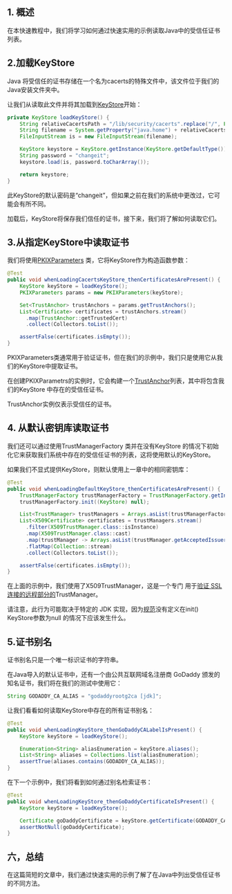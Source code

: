 ## 1. 概述

在本快速教程中，我们将学习如何通过快速实用的示例读取Java中的受信任证书列表。

## 2.加载KeyStore

Java 将受信任的证书存储在一个名为cacerts的特殊文件中，该文件位于我们的Java安装文件夹中。

让我们从读取此文件并将其加载到[KeyStore](https://www.baeldung.com/java-keystore#what-is-a-keystore)开始：

```java
private KeyStore loadKeyStore() {
    String relativeCacertsPath = "/lib/security/cacerts".replace("/", File.separator);
    String filename = System.getProperty("java.home") + relativeCacertsPath;
    FileInputStream is = new FileInputStream(filename);

    KeyStore keystore = KeyStore.getInstance(KeyStore.getDefaultType());
    String password = "changeit";
    keystore.load(is, password.toCharArray());

    return keystore;
}
```

此KeyStore的默认密码是“changeit”，但如果之前在我们的系统中更改过，它可能会有所不同。

加载后，KeyStore将保存我们信任的证书，接下来，我们将了解如何读取它们。

## 3.从指定KeyStore中读取证书

我们将使用[PKIXParameters](https://docs.oracle.com/en/java/javase/11/docs/api/java.base/java/security/cert/PKIXParameters.html) 类，它将KeyStore作为构造函数参数：

```java
@Test
public void whenLoadingCacertsKeyStore_thenCertificatesArePresent() {
    KeyStore keyStore = loadKeyStore();
    PKIXParameters params = new PKIXParameters(keyStore);

    Set<TrustAnchor> trustAnchors = params.getTrustAnchors();
    List<Certificate> certificates = trustAnchors.stream()
      .map(TrustAnchor::getTrustedCert)
      .collect(Collectors.toList());

    assertFalse(certificates.isEmpty());
}
```

PKIXParameters类通常用于验证证书，但在我们的示例中，我们只是使用它从我们的KeyStore中提取证书。

在创建PKIXParametrs的实例时，它会构建一个[TrustAnchor](https://docs.oracle.com/en/java/javase/11/docs/api/java.base/java/security/cert/TrustAnchor.html)列表，其中将包含我们的KeyStore 中存在的受信任证书。

TrustAnchor实例仅表示受信任的证书。

## 4. 从默认密钥库读取证书

我们还可以通过使用TrustManagerFactory 类并在没有KeyStore 的情况下初始化它来获取我们系统中存在的受信任证书的列表，这将使用默认的KeyStore。

如果我们不显式提供KeyStore，则默认使用上一章中的相同密钥库：

```java
@Test
public void whenLoadingDefaultKeyStore_thenCertificatesArePresent() {
    TrustManagerFactory trustManagerFactory = TrustManagerFactory.getInstance(TrustManagerFactory.getDefaultAlgorithm());
    trustManagerFactory.init((KeyStore) null);

    List<TrustManager> trustManagers = Arrays.asList(trustManagerFactory.getTrustManagers());
    List<X509Certificate> certificates = trustManagers.stream()
      .filter(X509TrustManager.class::isInstance)
      .map(X509TrustManager.class::cast)
      .map(trustManager -> Arrays.asList(trustManager.getAcceptedIssuers()))
      .flatMap(Collection::stream)
      .collect(Collectors.toList());

    assertFalse(certificates.isEmpty());
}
```

在上面的示例中，我们使用了X509TrustManager，这是一个专门 用于[验证 SSL 连接的远程部分的](https://www.baeldung.com/x-509-authentication-in-spring-security)TrustManager。

请注意，此行为可能取决于特定的 JDK 实现，因为[规范](https://docs.oracle.com/en/java/javase/11/docs/api/java.base/javax/net/ssl/TrustManagerFactory.html#init(java.security.KeyStore))没有定义在init() KeyStore参数为null 的情况下应该发生什么。

## 5.证书别名

证书别名只是一个唯一标识证书的字符串。

在Java导入的默认证书中，还有一个由公共互联网域名注册商 GoDaddy 颁发的知名证书，我们将在我们的测试中使用它：

```java
String GODADDY_CA_ALIAS = "godaddyrootg2ca [jdk]";
```

让我们看看如何读取KeyStore中存在的所有证书别名：

```java
@Test
public void whenLoadingKeyStore_thenGoDaddyCALabelIsPresent() {
    KeyStore keyStore = loadKeyStore();

    Enumeration<String> aliasEnumeration = keyStore.aliases();
    List<String> aliases = Collections.list(aliasEnumeration);
    assertTrue(aliases.contains(GODADDY_CA_ALIAS));
}
```

在下一个示例中，我们将看到如何通过别名检索证书：

```java
@Test
public void whenLoadingKeyStore_thenGoDaddyCertificateIsPresent() {
    KeyStore keyStore = loadKeyStore();

    Certificate goDaddyCertificate = keyStore.getCertificate(GODADDY_CA_ALIAS);
    assertNotNull(goDaddyCertificate);
}
```

## 六，总结

在这篇简短的文章中，我们通过快速实用的示例了解了在Java中列出受信任证书的不同方法。